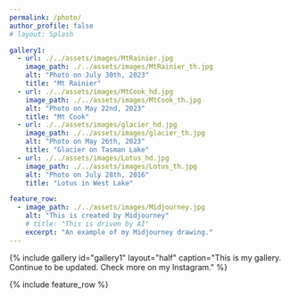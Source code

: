 ```yaml
---
permalink: /photo/
author_profile: false
# layout: Splash

gallery1:
  - url: ./../assets/images/MtRainier.jpg
    image_path: ./../assets/images/MtRainier_th.jpg
    alt: "Photo on July 30th, 2023"
    title: "Mt Rainier"
  - url: ./../assets/images/MtCook_hd.jpg
    image_path: ./../assets/images/MtCook_th.jpg
    alt: "Photo on May 22nd, 2023"
    title: "Mt Cook"
  - url: ./../assets/images/glacier_hd.jpg
    image_path: ./../assets/images/glacier_th.jpg
    alt: "Photo on May 26th, 2023"
    title: "Glacier on Tasman Lake"
  - url: ./../assets/images/Lotus_hd.jpg
    image_path: ./../assets/images/Lotus_th.jpg
    alt: "Photo on July 28th, 2016"
    title: "Lotus in West Lake"

feature_row:
  - image_path: ./../assets/images/Midjourney.jpg
    alt: "This is created by Midjourney"
    # title: "This is driven by AI"
    excerpt: "An example of my Midjourney drawing."
---
```


{% include gallery id="gallery1" layout="half" caption="This is my gallery. Continue to be updated. Check more on my Instagram." %}

{% include feature_row %}

